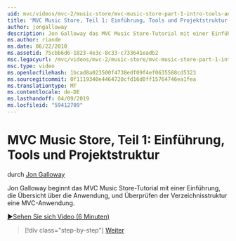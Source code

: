 ```yaml
---
uid: mvc/videos/mvc-2/music-store/mvc-music-store-part-1-intro-tools-and-project-structure
title: 'MVC Music Store, Teil 1: Einführung, Tools und Projektstruktur | Microsoft-Dokumentation'
author: jongalloway
description: Jon Galloway das MVC Music Store-Tutorial mit einer Einführung, die Übersicht über die Anwendung, und Überprüfen der Verzeichnisstruktur des eine MVC-Anwendung wird gestartet...
ms.author: riande
ms.date: 06/22/2010
ms.assetid: 75cbb6d6-1823-4e3c-8c33-c733641eadb2
msc.legacyurl: /mvc/videos/mvc-2/music-store/mvc-music-store-part-1-intro-tools-and-project-structure
msc.type: video
ms.openlocfilehash: 1bcad8a023500f4738edf09f4ef0635588cd5323
ms.sourcegitcommit: 0f1119340e4464720cfd16d0ff15764746ea1fea
ms.translationtype: MT
ms.contentlocale: de-DE
ms.lasthandoff: 04/09/2019
ms.locfileid: "59412709"
---
```

# <a name="mvc-music-store-part-1-intro-tools-and-project-structure"></a>MVC Music Store, Teil 1: Einführung, Tools und Projektstruktur

durch [Jon Galloway](https://github.com/jongalloway)

Jon Galloway beginnt das MVC Music Store-Tutorial mit einer Einführung, die Übersicht über die Anwendung, und Überprüfen der Verzeichnisstruktur eine MVC-Anwendung.

[&#9654;Sehen Sie sich Video (6 Minuten)](https://channel9.msdn.com/Blogs/ASP-NET-Site-Videos/mvc-music-store-part-1-intro-tools-and-project-structure)

> [!div class="step-by-step"]
> [Weiter](mvc-music-store-part-2-controllers.md)
